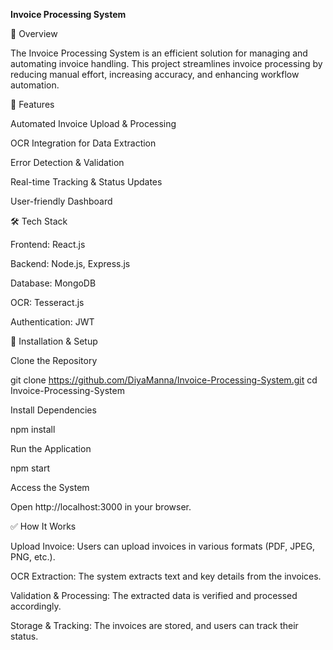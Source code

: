 **Invoice Processing System**

📌 Overview

The Invoice Processing System is an efficient solution for managing and automating invoice handling. This project streamlines invoice processing by reducing manual effort, increasing accuracy, and enhancing workflow automation.

🚀 Features

Automated Invoice Upload & Processing

OCR Integration for Data Extraction

Error Detection & Validation

Real-time Tracking & Status Updates

User-friendly Dashboard

🛠️ Tech Stack

Frontend: React.js

Backend: Node.js, Express.js

Database: MongoDB

OCR: Tesseract.js

Authentication: JWT

📂 Installation & Setup

Clone the Repository

git clone https://github.com/DiyaManna/Invoice-Processing-System.git
cd Invoice-Processing-System

Install Dependencies

npm install

Run the Application

npm start

Access the System

Open http://localhost:3000 in your browser.

✅ How It Works

Upload Invoice: Users can upload invoices in various formats (PDF, JPEG, PNG, etc.).

OCR Extraction: The system extracts text and key details from the invoices.

Validation & Processing: The extracted data is verified and processed accordingly.

Storage & Tracking: The invoices are stored, and users can track their status.



